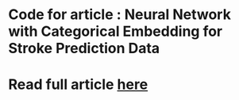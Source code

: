 # Code for article : Neural Network with Categorical Embedding for Stroke Prediction Data

# Read full article [here](https://medium.com/@polleronny2/neural-network-with-categorical-embedding-for-stroke-prediction-data-94d84887e4a2)
